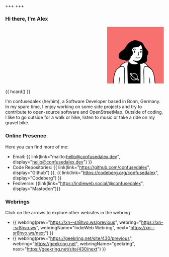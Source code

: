 +++
+++
### Hi there, I'm Alex

<aside dir="rtl" class="float-left">
    <img class="u-photo" src="/icon.png" alt="Person with mid-length hair smiling" width="180" height="180" />
</aside>

{{ hcard() }}  

I'm confusedalex (he/him), a Software Developer based in Bonn, Germany. In my spare time, I enjoy working on some side projects and try to contribute to open-source software and OpenStreetMap. Outside of coding, I like to go outside for a walk or hike, listen to music or take a ride on my gravel bike.

<!--### Maybe you want to check out...-->
<!---->
<!--- [now](./now) - what I am doing now-->
<!--- [uses](./uses) - what I use on a daily basis-->

<!--### or some of my writing...-->

### Online Presence

Here you can find more of me:
- Email: {{ link(link="mailto:hello@confusedalex.dev", display="hello@confusedalex.dev") }}
- Code Repositories: {{ link(link="https://github.com/confusedalex", display="Github") }}, {{ link(link="https://codeberg.org/confusedalex", display="Codeberg") }}
- Fediverse: {{link(link="https://indieweb.social/@confusedalex", display="Mastodon")}}

### Webrings
Click on the arrows to explore other websites in the webring  

- {{ webring(prev="https://xn--sr8hvo.ws/previous", webring="https://xn--sr8hvo.ws", webringName="IndieWeb Webring", next="https://xn--sr8hvo.ws/next") }}
- {{ webring(prev="https://geekring.net/site/430/previous", webring="https://geekring.net", webringName="geekring", next="https://geekring.net/site/430/next") }}
